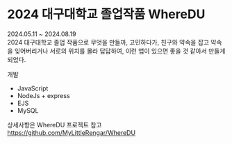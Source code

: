# 2024 대구대학교 졸업작품 WhereDU
2024.05.11 ~ 2024.08.19<br>
2024 대구대학교 졸업 작품으로 무엇을 만들까, 고민하다가, 친구와 약속을 잡고 약속을 잊어버리거나 서로의 위치를 몰라 답답하여, 이런 앱이 있으면 좋을 것 같아서 만들게 되었다.<br>

개발
* JavaScript
* NodeJs + express
* EJS
* MySQL

상세사항은 WhereDU 프로젝트 참고
https://github.com/MyLittleRengar/WhereDU
